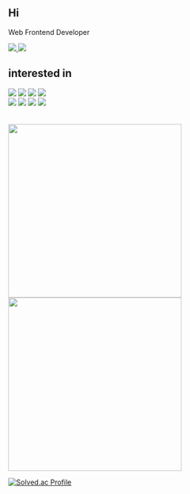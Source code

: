 ## Hi
<div>
  <p>Web Frontend Developer</p>
  <a href="https://velog.io/@pds0309">
    <img src="https://img.shields.io/badge/Velog-20C997?style=flat&logo=Velog&logoColor=white" />
  </a>
  <a href="mailto:ehd0309@gmail.com">
      <img src="https://camo.githubusercontent.com/dbe51bf52097e37935a23884bf6d674cca983e764784c7ccc36b9e1fc6da19d4/68747470733a2f2f696d672e736869656c64732e696f2f62616467652f476d61696c2d4541343333353f7374796c653d666c6174266c6f676f3d476d61696c266c6f676f436f6c6f723d7768697465266c696e6b3d6d61696c746f3a6d696e73673336363940676d61696c2e636f6d" data-canonical-src="https://img.shields.io/badge/Gmail-EA4335?style=flat&amp;logo=Gmail&amp;logoColor=white&amp;link=mailto:ehd0309@gmail.com">
  </a> 
</div>

## interested in

<div>
  <img src="https://img.shields.io/badge/Typescript-3178C6?style=flat&logo=Typescript&logoColor=white"/>
  <img src="https://img.shields.io/badge/Javascript-F7DF1E?style=flat&logo=Javascript&logoColor=white"/>
  <img src="https://img.shields.io/badge/React-61DAFB?style=flat&logo=React&logoColor=white"/>  
  <img src="https://img.shields.io/badge/Nextjs-000000?style=flat&logo=Next.js&logoColor=white"/>
</div>
<div>
  <img src="https://img.shields.io/badge/Storybook-FF4785?style=flat&logo=Storybook&logoColor=white"/>
  <img src="https://img.shields.io/badge/Jest-C21325?style=flat&logo=Jest&logoColor=white"/>
  <img src="https://img.shields.io/badge/Testing Library-E33332?style=flat&logo=Testing-Library&logoColor=white"/>
  <img src="https://img.shields.io/badge/AWS Lambda-FF9900?style=flat&logo=AWS-Lambda&logoColor=white"/>
</div>

<br>

<br>

<img src="https://github-readme-stats.vercel.app/api?username=pds0309&show_icons=true" width=350  />
<img src="https://github-readme-stats.vercel.app/api/top-langs/?username=pds0309&hide_progress=true" width=350 />

[![Solved.ac Profile](http://mazassumnida.wtf/api/v2/generate_badge?boj=pp0309)](https://solved.ac/pp0309/)
